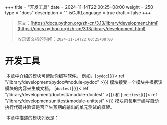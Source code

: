 +++
title = "开发工具"
date = 2024-11-14T22:00:25+08:00
weight = 250
type = "docs"
description = ""
isCJKLanguage = true
draft = false
+++

> 原文：[https://docs.python.org/zh-cn/3.13/library/development.html](https://docs.python.org/zh-cn/3.13/library/development.html)
>
> 收录该文档的时间：`2024-11-14T22:00:25+08:00`

# 开发工具

​	本章中介绍的模块可帮助你编写软件。 例如，[`pydoc`]({{< ref "/library/development/pydoc#module-pydoc" >}}) 模块接受一个模块并根据该模块的内容来生成文档。 [`doctest`]({{< ref "/library/development/doctest#module-doctest" >}}) 和 [`unittest`]({{< ref "/library/development/unittest#module-unittest" >}}) 模块包含用于编写自动执行代码并验证是否产生预期的输出的单元测试的框架。

​	本章中描述的模块列表是：
